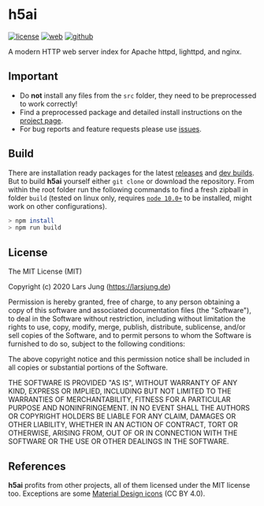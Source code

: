 # h5ai

[![license][license-img]][github] [![web][web-img]][web] [![github][github-img]][github]

A modern HTTP web server index for Apache httpd, lighttpd, and nginx.


## Important

* Do **not** install any files from the `src` folder, they need to be
  preprocessed to work correctly!
* Find a preprocessed package and detailed install instructions on the
  [project page][web].
* For bug reports and feature requests please use [issues][github-issues].


## Build

There are installation ready packages for the latest [releases][release] and
[dev builds][develop]. But to build **h5ai** yourself either `git clone` or
download the repository. From within the root folder run the following
commands to find a fresh zipball in folder `build` (tested on linux only,
requires [`node 10.0+`][node] to be installed, might work on other
configurations).

~~~sh
> npm install
> npm run build
~~~


## License

The MIT License (MIT)

Copyright (c) 2020 Lars Jung (https://larsjung.de)

Permission is hereby granted, free of charge, to any person obtaining a copy
of this software and associated documentation files (the "Software"), to deal
in the Software without restriction, including without limitation the rights
to use, copy, modify, merge, publish, distribute, sublicense, and/or sell
copies of the Software, and to permit persons to whom the Software is
furnished to do so, subject to the following conditions:

The above copyright notice and this permission notice shall be included in
all copies or substantial portions of the Software.

THE SOFTWARE IS PROVIDED "AS IS", WITHOUT WARRANTY OF ANY KIND, EXPRESS OR
IMPLIED, INCLUDING BUT NOT LIMITED TO THE WARRANTIES OF MERCHANTABILITY,
FITNESS FOR A PARTICULAR PURPOSE AND NONINFRINGEMENT. IN NO EVENT SHALL THE
AUTHORS OR COPYRIGHT HOLDERS BE LIABLE FOR ANY CLAIM, DAMAGES OR OTHER
LIABILITY, WHETHER IN AN ACTION OF CONTRACT, TORT OR OTHERWISE, ARISING FROM,
OUT OF OR IN CONNECTION WITH THE SOFTWARE OR THE USE OR OTHER DEALINGS IN
THE SOFTWARE.


## References

**h5ai** profits from other projects, all of them licensed under the MIT license
too. Exceptions are some [Material Design icons][material-design-icons] (CC BY 4.0).


[web]: https://larsjung.de/h5ai/
[github]: https://github.com/lrsjng/h5ai
[github-issues]: https://github.com/lrsjng/h5ai/issues
[release]: https://release.larsjung.de/h5ai/
[develop]: https://release.larsjung.de/h5ai/develop/
[node]: https://nodejs.org
[material-design-icons]: https://github.com/google/material-design-icons

[license-img]: https://img.shields.io/badge/license-MIT-a0a060.svg?style=flat-square
[web-img]: https://img.shields.io/badge/web-larsjung.de/h5ai-a0a060.svg?style=flat-square
[github-img]: https://img.shields.io/badge/github-lrsjng/h5ai-a0a060.svg?style=flat-square
